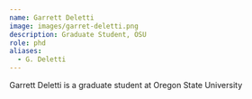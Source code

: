 ```yaml
---
name: Garrett Deletti
image: images/garret-deletti.png
description: Graduate Student, OSU
role: phd
aliases:
  - G. Deletti
---
```


Garrett Deletti is a graduate student at Oregon State University

